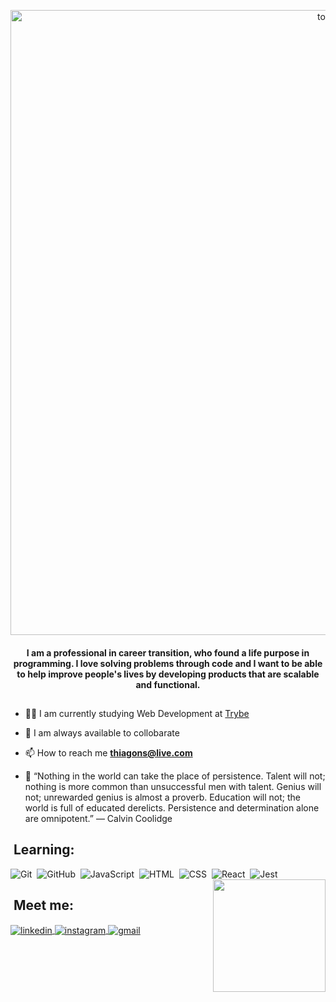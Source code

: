 <!-- <h1 align="center">Hi there<img src="https://raw.githubusercontent.com/kaueMarques/kaueMarques/master/hi.gif" width="30px">, I'm Thiago Nóbrega</h1> -->
<p align="center">
  <img alt="to.do" title="to.do" src="https://media-exp1.licdn.com/dms/image/C5616AQE1-5LRLBfOGQ/profile-displaybackgroundimage-shrink_350_1400/0/1643293067570?e=1648684800&v=beta&t=K0UizVHe37kLiyTxnUhmWRqjiWr1SXYV49vKzU-D0vE" width="1000px" />
</p>
<h4 align="center">
  I am a professional in career transition, who found a life purpose in programming. I love solving problems through code and I want to be able to help improve people's lives by developing products that are scalable and functional.
</h4>

## 

- 👨‍💻 I am currently studying Web Development at [Trybe](https://www.betrybe.com/)

- 💬 I am always available to collobarate

- 📫 How to reach me **thiagons@live.com**

- 🚀 “Nothing in the world can take the place of persistence. Talent will not; nothing is more
      common than unsuccessful men with talent. Genius will not; unrewarded genius is almost a proverb. Education
      will not; the world is full of educated derelicts. Persistence and determination alone are omnipotent.” ― Calvin Coolidge

   
## &nbsp;Learning:
    
![Git](https://img.shields.io/badge/-Git-05122A?style=flat&logo=git)&nbsp;
![GitHub](https://img.shields.io/badge/-GitHub-05122A?style=flat&logo=github)&nbsp;
![JavaScript](https://img.shields.io/badge/-JavaScript-05122A?style=flat&logo=javascript)&nbsp;
![HTML](https://img.shields.io/badge/-HTML-05122A?style=flat&logo=HTML5)&nbsp;
![CSS](https://img.shields.io/badge/-CSS-05122A?style=flat&logo=CSS3&logoColor=1572B6)&nbsp;
![React](https://img.shields.io/badge/-React-05122A?style=flat&logo=react)&nbsp;
![Jest](https://img.shields.io/badge/-Jest-05122A?style=flat&logo=jest)&nbsp;
<img height="180em" align="right" src="https://github-readme-stats.vercel.app/api?username=thiagodanobrega&show_icons=true&theme=algolia"/> </p>
   
 
## &nbsp;Meet me:  

 <a href="https://www.linkedin.com/in/thiagodanobrega/" target="_blank">
  <img align="center" src="https://img.shields.io/badge/-Linkedin-05122A?style=flat&labelColor=05122A&logo=Linkedin&Color=white" alt="linkedin"/>
</a>
<a href="https://instagram.com/thiagodanobrega_" target="_blank">
  <img align="center" src="https://img.shields.io/badge/-Instagram-05122A?style=flat&labelColor=05122A&logo=Instagram&Color=white" alt="instagram"/>
</a>
<a href="mailto:thiagodanobregasousa@gmail.com" target="_blank">
  <img align="center" src="https://img.shields.io/badge/-Gmail-05122A?style=flat&labelColor=05122A&logo=Gmail&Color=white" alt="gmail"/>
</a>




 <!--

- 🔭 I’m currently working on ...
- 🌱 I’m currently learning ...
- 👯 I’m looking to collaborate on ...
- 🤔 I’m looking for help with ...
- 💬 Ask me about ...
- 📫 How to reach me: ...
- 😄 Pronouns: ...
- ⚡ Fun fact: ...
-->

     
     





